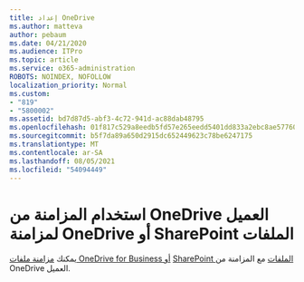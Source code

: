 ```yaml
---
title: إعداد OneDrive
ms.author: matteva
author: pebaum
ms.date: 04/21/2020
ms.audience: ITPro
ms.topic: article
ms.service: o365-administration
ROBOTS: NOINDEX, NOFOLLOW
localization_priority: Normal
ms.custom:
- "819"
- "5800002"
ms.assetid: bd7d87d5-abf3-4c72-941d-ac88dab48795
ms.openlocfilehash: 01f817c529a8eedb5fd57e265eedd5401dd833a2ebc8ae57760754264425fd96
ms.sourcegitcommit: b5f7da89a650d2915dc652449623c78be6247175
ms.translationtype: MT
ms.contentlocale: ar-SA
ms.lasthandoff: 08/05/2021
ms.locfileid: "54094449"
---
```

# <a name="use-the-onedrive-sync-client-to-sync-onedrive-or-sharepoint-files"></a>استخدام المزامنة من OneDrive العميل لمزامنة OneDrive أو SharePoint الملفات

يمكنك [مزامنة ملفات OneDrive for Business أو](https://go.microsoft.com/fwlink/?linkid=533375) [SharePoint الملفات](https://go.microsoft.com/fwlink/?linkid=871666) مع المزامنة من OneDrive العميل.
  